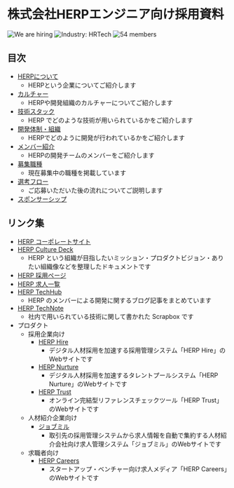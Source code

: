 # 株式会社HERPエンジニア向け採用資料

![We are hiring](https://img.shields.io/badge/status-hiring-brightgreen) ![Industry: HRTech](https://img.shields.io/badge/industry-HRTech-orange) ![54 members](https://img.shields.io/badge/members-54-blue)

## 目次

- [HERPについて](./docs/company.md)
  - HERPという企業についてご紹介します
- [カルチャー](./docs/culture.md)
  - HERPや開発組織のカルチャーについてご紹介します
- [技術スタック](./docs/technology-stack.md)
  - HERP でどのような技術が用いられているかをご紹介します
- [開発体制・組織](./docs/organization.md)
  - HERPでどのように開発が行われているかをご紹介します
- [メンバー紹介](./docs/members.md)
  - HERPの開発チームのメンバーをご紹介します
- [募集職種](https://herp.careers/v1/herpinc/requisition-groups/84aec4e1-19c7-4268-b62a-027470d1ebd9)
  - 現在募集中の職種を掲載しています
- [選考フロー](./docs/interviews.md)
  - ご応募いただいた後の流れについてご説明します
- [スポンサーシップ](./docs/sponsorship.md)

## リンク集

- [HERP コーポレートサイト](https://herp.co.jp/)
- [HERP Culture Deck](https://culture.herp.co.jp/)
  - HERP という組織が目指したいミッション・プロダクトビジョン・ありたい組織像などを整理したドキュメントです
- [HERP 採用ページ](https://careers.herp.co.jp/)
- [HERP 求人一覧](https://herp.careers/v1/herpinc)
- [HERP TechHub](https://tech-hub.herp.co.jp/)
  - HERP のメンバーによる開発に関するブログ記事をまとめています
- [HERP TechNote](https://scrapbox.io/herp-technote/)
  - 社内で用いられている技術に関して書かれた Scrapbox です
- プロダクト
  - 採用企業向け
    - [HERP Hire](https://herp.cloud/)
      - デジタル人材採用を加速する採用管理システム「HERP Hire」のWebサイトです
    - [HERP Nurture](https://lp.herp.cloud/nurture/)
      - デジタル人材採用を加速するタレントプールシステム「HERP Nurture」のWebサイトです
    - [HERP Trust](https://www.herptrust.cloud/)
      - オンライン完結型リファレンスチェックツール「HERP Trust」のWebサイトです
  - 人材紹介企業向け
    - [ジョブミル](https://www.jobmiru.cloud/)
      - 取引先の採用管理システムから求人情報を自動で集約する人材紹介会社向け求人管理システム「ジョブミル」のWebサイトです
  - 求職者向け
    - [HERP Careers](https://herp.careers/careers/)
      - スタートアップ・ベンチャー向け求人メディア「HERP Careers」のWebサイトです
